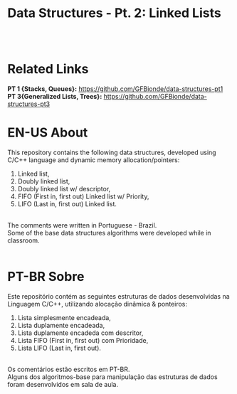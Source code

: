 # Data Structures - Pt. 2: Linked Lists
<br/><br/>

# Related Links
**PT 1 {Stacks, Queues}:** https://github.com/GFBionde/data-structures-pt1 
<br/>**PT 3{Generalized Lists, Trees}:** https://github.com/GFBionde/data-structures-pt3

# EN-US About
This repository contains the following data structures, developed using C/C++ language and dynamic memory allocation/pointers:
<br/>
1. Linked list,<br/>
2. Doubly linked list,<br/>
3. Doubly linked list w/ descriptor,<br/>
4. FIFO (First in, first out) Linked list w/ Priority,<br/>
5. LIFO (Last in, first out) Linked list.<br/>
<br/>
The comments were written in Portuguese - Brazil.<br/>
Some of the base data structures algorithms were developed while in classroom. <br/><br/>

# PT-BR Sobre 
Este repositório contém as seguintes estruturas de dados desenvolvidas na Linguagem C/C++, utilizando alocação dinâmica & ponteiros:
<br/> 
1. Lista simplesmente encadeada, <br/> 
2. Lista duplamente encadeada,<br/>
3. Lista duplamente encadeda com descritor,<br/>
4. Lista FIFO (First in, first out) com Prioridade,<br/>
5. Lista LIFO (Last in, first out).<br/>
<br/>
Os comentários estão escritos em PT-BR.<br/>
Alguns dos algoritmos-base para manipulação das estruturas de dados foram desenvolvidos em sala de aula.
<br/><br/>
